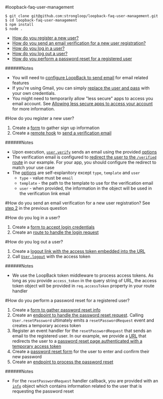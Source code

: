 #loopback-faq-user-management
```
$ git clone git@github.com:strongloop/loopback-faq-user-management.git
$ cd loopback-faq-user-management
$ npm install
$ node .
```

- [How do you register a new user?](https://github.com/strongloop/loopback-faq-user-management#how-do-you-register-a-new-user)
- [How do you send an email verification for a new user registration?](https://github.com/strongloop/loopback-faq-user-management#how-do-you-send-an-email-verification-for-a-new-user-registration)
- [How do you log in a user?](https://github.com/strongloop/loopback-faq-user-management#how-do-you-log-in-a-user)
- [How do you log out a user?](https://github.com/strongloop/loopback-faq-user-management#how-do-you-log-out-a-user)
- [How do you perform a password reset for a registered user](https://github.com/strongloop/loopback-faq-user-management#how-do-you-perform-a-password-reset-for-a-registered-user)

######Notes
- You will need to [configure LoopBack to send email](https://github.com/strongloop/loopback-faq-email) for email related features
- If you're using Gmail, you can simply [replace the user and pass](https://github.com/strongloop/loopback-faq-user-management/blob/master/server/datasources.json#L19-L20) with your own credentials.
- You might need to temporarily allow "less secure" apps to access you email account. See [Allowing less secure apps to access your account](https://support.google.com/accounts/answer/6010255) for more information.

#How do you register a new user?
1. Create a [form](https://github.com/strongloop/loopback-faq-user-management/blob/master/server/views/login.ejs#L21-L36) to gather sign up information
2. Create a [remote hook](https://github.com/strongloop/loopback-faq-user-management/blob/master/common/models/user.js#L5-L35) to [send a verification email](https://github.com/strongloop/loopback-faq-user-management/blob/master/common/models/user.js#L9-L34)

######Notes
- Upon execution, [`user.verify`](https://github.com/strongloop/loopback-faq-user-management/blob/master/common/models/user.js#L19) sends an email using the provided [options](https://github.com/strongloop/loopback-faq-user-management/blob/master/common/models/user.js#L9-L17)
- The verification email is configured to [redirect the user to the `/verified` route](https://github.com/strongloop/loopback-faq-user-management/blob/master/common/models/user.js#L15) in our example. For your app, you should configure the redirect to match your use case
- The [options](https://github.com/strongloop/loopback-faq-user-management/blob/master/common/models/user.js#L9-L17) are self-explanitory except `type`, `template` and `user`
  - `type` - value must be `email`
  - `template` - the path to the template to use for the verification email
  - `user` - when provided, the information in the object will be used in the verification link email

#How do you send an email verification for a new user registration?
See [step 2](https://github.com/strongloop/loopback-faq-user-management#how-do-you-register-a-new-user) in the previous question

#How do you log in a user?
1. Create a [form to accept login credentials](https://github.com/strongloop/loopback-faq-user-management/blob/master/server/views/login.ejs#L2-L17)
2. Create an [route to handle the login request](https://github.com/strongloop/loopback-faq-user-management/blob/master/server/boot/routes.js#L20-L41)

#How do you log out a user?
1. Create a [logout link with the access token embedded into the URL](https://github.com/strongloop/loopback-faq-user-management/blob/master/server/views/home.ejs#L4)
2. Call [`User.logout`](https://github.com/strongloop/loopback-faq-user-management/blob/master/server/boot/routes.js#L45) with the access token

######Notes
- We use the LoopBack token middleware to process access tokens. As long as you provide `access_token` in the query string of URL, the access token object will be provided in `req.accessToken` property in your route handler

#How do you perform a password reset for a registered user?
1. Create a [form to gather password reset info](https://github.com/strongloop/loopback-faq-user-management/blob/master/server/views/login.ejs#L40-L51)
2. Create an [endpoint to handle the password reset request](https://github.com/strongloop/loopback-faq-user-management/blob/master/server/boot/routes.js#L52-L66). Calling `User.resetPassword` ultimately emits a `resetPasswordRequest` event and creates a temporary access token
3. Register an event handler for the `resetPasswordRequest` that sends an email to the registered user. In our example, we provide a [URL](https://github.com/strongloop/loopback-faq-user-management/blob/master/common/models/user.js#L40-L41) that redirects the user to a [password reset page authenticated with a temporary access token](https://github.com/strongloop/loopback-faq-user-management/blob/master/server/boot/routes.js#L68-L74)
4. Create a [password reset form](https://github.com/strongloop/loopback-faq-user-management/blob/master/server/views/password-reset.ejs#L2-L17) for the user to enter and confirm their new password
5. Create an [endpoint to process the password reset](https://github.com/strongloop/loopback-faq-user-management/blob/master/server/boot/routes.js#L76-L99)

######Notes
- For the `resetPasswordRequest` handler callback, you are provided with an [`info`](https://github.com/strongloop/loopback-faq-user-management/blob/master/common/models/user.js#L38) object which contains information related to the user that is requesting the password reset
